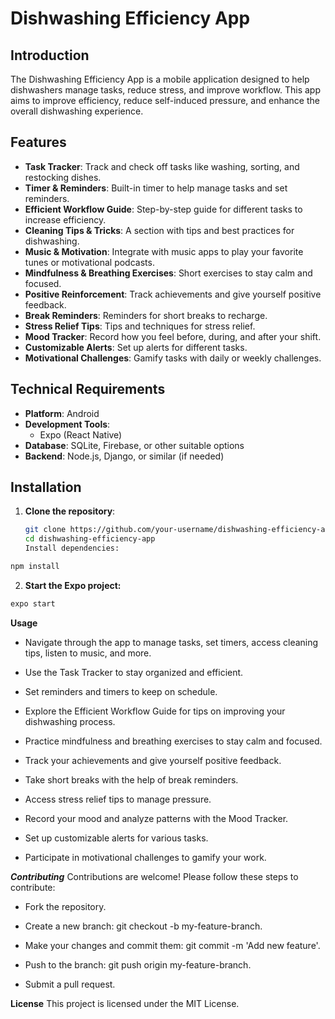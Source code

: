# Dishwashing Efficiency App

## Introduction

The Dishwashing Efficiency App is a mobile application designed to help dishwashers manage tasks, reduce stress, and improve workflow. This app aims to improve efficiency, reduce self-induced pressure, and enhance the overall dishwashing experience.

## Features

-   **Task Tracker**: Track and check off tasks like washing, sorting, and restocking dishes.
-   **Timer & Reminders**: Built-in timer to help manage tasks and set reminders.
-   **Efficient Workflow Guide**: Step-by-step guide for different tasks to increase efficiency.
-   **Cleaning Tips & Tricks**: A section with tips and best practices for dishwashing.
-   **Music & Motivation**: Integrate with music apps to play your favorite tunes or motivational podcasts.
-   **Mindfulness & Breathing Exercises**: Short exercises to stay calm and focused.
-   **Positive Reinforcement**: Track achievements and give yourself positive feedback.
-   **Break Reminders**: Reminders for short breaks to recharge.
-   **Stress Relief Tips**: Tips and techniques for stress relief.
-   **Mood Tracker**: Record how you feel before, during, and after your shift.
-   **Customizable Alerts**: Set up alerts for different tasks.
-   **Motivational Challenges**: Gamify tasks with daily or weekly challenges.

## Technical Requirements

-   **Platform**: Android
-   **Development Tools**:
    -   Expo (React Native)
-   **Database**: SQLite, Firebase, or other suitable options
-   **Backend**: Node.js, Django, or similar (if needed)

## Installation

1. **Clone the repository**:
    ```bash
    git clone https://github.com/your-username/dishwashing-efficiency-app.git
    cd dishwashing-efficiency-app
    Install dependencies:
    ```

```bash
npm install
```

2. **Start the Expo project:**

```bash
expo start
```

**Usage**

-   Navigate through the app to manage tasks, set timers, access cleaning tips, listen to music, and more.

-   Use the Task Tracker to stay organized and efficient.

-   Set reminders and timers to keep on schedule.

-   Explore the Efficient Workflow Guide for tips on improving your dishwashing process.

-   Practice mindfulness and breathing exercises to stay calm and focused.

-   Track your achievements and give yourself positive feedback.

-   Take short breaks with the help of break reminders.

-   Access stress relief tips to manage pressure.

-   Record your mood and analyze patterns with the Mood Tracker.

-   Set up customizable alerts for various tasks.

-   Participate in motivational challenges to gamify your work.

**_Contributing_**
Contributions are welcome! Please follow these steps to contribute:

-   Fork the repository.

-   Create a new branch: git checkout -b my-feature-branch.

-   Make your changes and commit them: git commit -m 'Add new feature'.

-   Push to the branch: git push origin my-feature-branch.

-   Submit a pull request.

**License**
This project is licensed under the MIT License.
